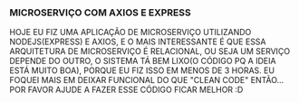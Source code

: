 ### MICROSERVIÇO COM AXIOS E EXPRESS

 HOJE EU FIZ UMA APLICAÇÃO DE MICROSERVIÇO UTILIZANDO NODEJS(EXPRESS) E AXIOS, E O MAIS INTERESSANTE É QUE ESSA ARQUITETURA DE MICROSERVIÇO É RELACIONAL, OU SEJA UM SERVIÇO DEPENDE DO OUTRO, O SISTEMA TÁ BEM LIXO(O CÓDIGO PQ A IDEIA ESTÁ MUITO BOA), PORQUE EU FIZ ISSO EM MENOS DE 3 HORAS. EU FOQUEI MAIS EM DEIXAR FUNCIONAL DO QUE "CLEAN CODE" ENTÃO... POR FAVOR AJUDE A FAZER ESSE CÓDIGO FICAR MELHOR :D
